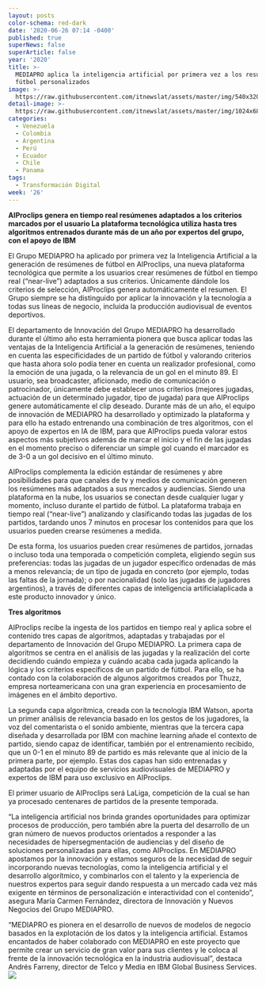 ```yaml
---
layout: posts
color-schema: red-dark
date: '2020-06-26 07:14 -0400'
published: true
superNews: false
superArticle: false
year: '2020'
title: >-
  MEDIAPRO aplica la inteligencia artificial por primera vez a los resúmenes de
  fútbol personalizados
image: >-
  https://raw.githubusercontent.com/itnewslat/assets/master/img/540x320/AIProclips-p.jpg
detail-image: >-
  https://raw.githubusercontent.com/itnewslat/assets/master/img/1024x680/AIProclips-g.jpg
categories:
  - Venezuela
  - Colombia
  - Argentina
  - Perú
  - Ecuador
  - Chile
  - Panama
tags:
  - Transformación Digital
week: '26'
---
```

**AIProclips genera en tiempo real resúmenes adaptados a los criterios marcados por el usuario
La plataforma tecnológica utiliza hasta tres algoritmos entrenados durante más de un año por expertos del grupo, con el apoyo de IBM**

El Grupo MEDIAPRO ha aplicado por primera vez la Inteligencia Artificial a la generación de resúmenes de fútbol en AIProclips, una nueva plataforma tecnológica que permite a los usuarios crear resúmenes de fútbol en tiempo real (“near-live”) adaptados a sus criterios. Únicamente dándole los criterios de selección, AIProclips genera automáticamente el resumen. El Grupo siempre se ha distinguido por aplicar la innovación y la tecnología a todas sus líneas de negocio, incluida la producción audiovisual de eventos deportivos. 

El departamento de Innovación del Grupo MEDIAPRO ha desarrollado durante el último año esta herramienta pionera que busca aplicar todas las ventajas de la Inteligencia Artificial a la generación de resúmenes, teniendo en cuenta las especificidades de un partido de fútbol y valorando criterios que hasta ahora solo podía tener en cuenta un realizador profesional, como la emoción de una jugada, o la relevancia de un gol en el minuto 89. El usuario, sea broadcaster, aficionado, medio de comunicación o patrocinador, únicamente debe establecer unos criterios (mejores jugadas, actuación de un determinado jugador, tipo de jugada) para que AIProclips genere automáticamente el clip deseado. Durante más de un año, el equipo de innovación de MEDIAPRO ha desarrollado y optimizado la plataforma y para ello ha estado entrenando una combinación de tres algoritmos, con el apoyo de expertos en IA de IBM, para que AIProclips pueda valorar estos aspectos más subjetivos además de marcar el inicio y el fin de las jugadas en el momento preciso o diferenciar un simple gol cuando el marcador es de 3-0 a un gol decisivo en el último minuto.

AIProclips complementa la edición estándar de resúmenes y abre posibilidades para que canales de tv y medios de comunicación generen los resúmenes más adaptados a sus mercados y audiencias. Siendo una plataforma en la nube, los usuarios se conectan desde cualquier lugar y momento, incluso durante el partido de fútbol. La plataforma trabaja en tiempo real (“near-live”) analizando y clasificando todas las jugadas de los partidos, tardando unos 7 minutos en procesar los contenidos para que los usuarios pueden crearse resúmenes a medida.

De esta forma, los usuarios pueden crear resúmenes de partidos, jornadas o incluso toda una temporada o competición completa, eligiendo según sus preferencias: todas las jugadas de un jugador específico ordenadas de más a menos relevancia; de un tipo de jugada en concreto (por ejemplo, todas las faltas de la jornada); o por nacionalidad (solo las jugadas de jugadores argentinos), a través de diferentes capas de inteligencia artificialaplicada a este producto innovador y único.

**Tres algoritmos**

AIProclips recibe la ingesta de los partidos en tiempo real y aplica sobre el contenido tres capas de algoritmos, adaptadas y trabajadas por el departamento de Innovación del Grupo MEDIAPRO. La primera capa de algoritmos se centra en el análisis de las jugadas y la realización del corte decidiendo cuándo empieza y cuándo acaba cada jugada aplicando la lógica y los criterios específicos de un partido de fútbol. Para ello, se ha contado con la colaboración de algunos algoritmos creados por Thuzz, empresa norteamericana con una gran experiencia en procesamiento de imágenes en el ámbito deportivo.

La segunda capa algorítmica, creada con la tecnología IBM Watson, aporta un primer análisis de relevancia basado en los gestos de los jugadores, la voz del comentarista o el sonido ambiente, mientras que la tercera capa diseñada y desarrollada por IBM con machine learning añade el contexto de partido, siendo capaz de identificar, también por el entrenamiento recibido, que un 0-1 en el minuto 89 de partido es más relevante que al inicio de la primera parte, por ejemplo. Estas dos capas han sido entrenadas y adaptadas por el equipo de servicios audiovisuales de MEDIAPRO y expertos de IBM para uso exclusivo en AIProclips.

El primer usuario de AIProclips será LaLiga, competición de la cual se han ya procesado centenares de partidos de la presente temporada.

“La inteligencia artificial nos brinda grandes oportunidades para optimizar procesos de producción, pero también abre la puerta del desarrollo de un gran número de nuevos productos orientados a responder a las necesidades de hipersegmentación de audiencias y del diseño de soluciones personalizadas para ellas, como AIProclips. En MEDIAPRO apostamos por la innovación y estamos seguros de la necesidad de seguir incorporando nuevas tecnologías, como la inteligencia artificial y el desarrollo algorítmico, y combinarlos con el talento y la experiencia de nuestros expertos para seguir dando respuesta a un mercado cada vez más exigente en términos de personalización e interactividad con el contenido”, asegura María Carmen Fernández, directora de Innovación y Nuevos Negocios del Grupo MEDIAPRO.

“MEDIAPRO es pionera en el desarrollo de nuevos de modelos de negocio basados en la explotación de los datos y la inteligencia artificial. Estamos encantados de haber colaborado con MEDIAPRO en este proyecto que permite crear un servicio de gran valor para sus clientes y le coloca al frente de la innovación tecnológica en la industria audiovisual”, destaca Andrés Farreny, director de Telco y Media en IBM Global Business Services.
<img src="https://tracker.metricool.com/c3po.jpg?hash=56f88a41e39ab42c063cc51676587a04"/>